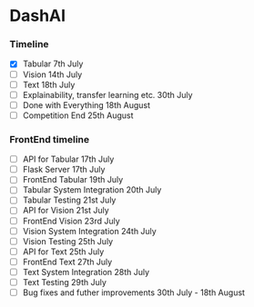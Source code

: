# DashAI

### Timeline
- [x] Tabular 7th July
- [ ] Vision 14th July
- [ ] Text 18th July
- [ ] Explainability, transfer learning etc. 30th July
- [ ] Done with Everything 18th August
- [ ] Competition End 25th August

### FrontEnd timeline
- [ ] API for Tabular 17th July
- [ ] Flask Server 17th July
- [ ] FrontEnd Tabular 19th July
- [ ] Tabular System Integration 20th July
- [ ] Tabular Testing 21st July
- [ ] API for Vision 21st July
- [ ] FrontEnd Vision 23rd July
- [ ] Vision System Integration 24th July
- [ ] Vision Testing 25th July
- [ ] API for Text 25th July
- [ ] FrontEnd Text 27th July
- [ ] Text System Integration 28th July
- [ ] Text Testing 29th July
- [ ] Bug fixes and futher improvements 30th July - 18th August
